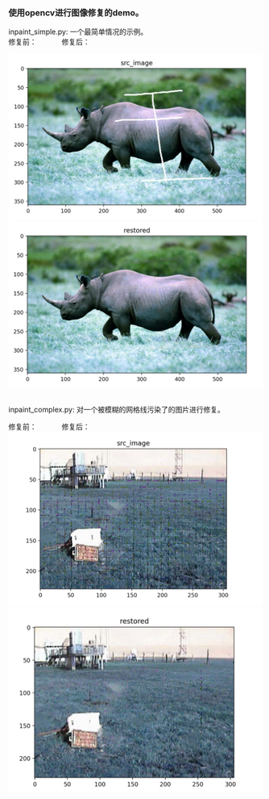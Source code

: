 ### 使用opencv进行图像修复的demo。<br>
inpaint_simple.py: 一个最简单情况的示例。
<br>
修复前： &emsp;&emsp;&emsp; 修复后：

![修复前](https://raw.githubusercontent.com/zhmc/inpaint_demo/master/result/s_1.png) ![修复后](https://raw.githubusercontent.com/zhmc/inpaint_demo/master/result/s_4.png)

<br>
inpaint_complex.py: 对一个被模糊的网格线污染了的图片进行修复。
<br>

修复前： &emsp;&emsp;&emsp; 修复后：<br>
![修复前](https://raw.githubusercontent.com/zhmc/inpaint_demo/master/result/c_1.png) ![修复后](https://raw.githubusercontent.com/zhmc/inpaint_demo/master/result/c_4.png)
